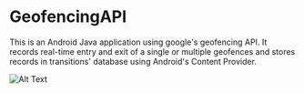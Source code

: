 # GeofencingAPI
This is an Android Java application using google's geofencing API. It records real-time entry and exit of a single or multiple geofences and stores records in transitions' database using Android's Content Provider.


![Alt Text](https://github.com/user-attachments/assets/e66d80b4-a851-4711-95d0-8dd4770b3777)
